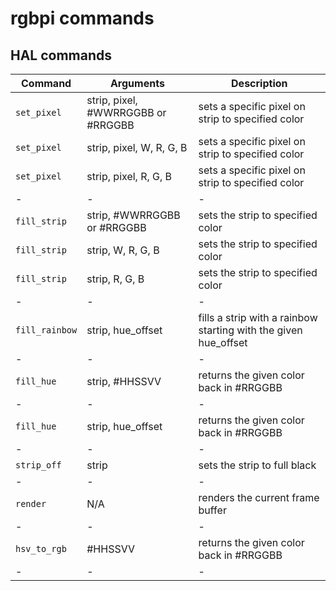 # rgbpi commands

## HAL commands

|Command|Arguments|Description|
|-|-|-|
|`set_pixel`|strip, pixel, #WWRRGGBB or #RRGGBB|sets a specific pixel on strip to specified color|
|`set_pixel`|strip, pixel, W, R, G, B|sets a specific pixel on strip to specified color|
|`set_pixel`|strip, pixel, R, G, B|sets a specific pixel on strip to specified color|
|-|-|-|
|`fill_strip`|strip, #WWRRGGBB or #RRGGBB|sets the strip to specified color|
|`fill_strip`|strip, W, R, G, B|sets the strip to specified color|
|`fill_strip`|strip, R, G, B|sets the strip to specified color|
|-|-|-|
|`fill_rainbow`|strip, hue_offset|fills a strip with a rainbow starting with the given hue_offset|
|-|-|-|
|`fill_hue`|strip, #HHSSVV|returns the given color back in #RRGGBB|
|-|-|-|
|`fill_hue`|strip, hue_offset|returns the given color back in #RRGGBB|
|-|-|-|
|`strip_off`|strip|sets the strip to full black|
|-|-|-|
|`render`|N/A|renders the current frame buffer|
|-|-|-|
|`hsv_to_rgb`|#HHSSVV|returns the given color back in #RRGGBB|
|-|-|-|

